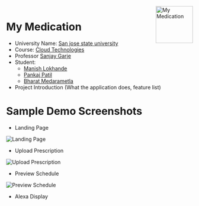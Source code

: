 <a href="https://manishlokhande.com/">
    <img src="https://manish-dropbox.s3.us-east-2.amazonaws.com/MedicationLogo.png" alt="My Medication" title="My Medication" align="right" height="100" />
</a>

My Medication 
======================
- University Name: [San jose state university](http://www.sjsu.edu/)
- Course: [Cloud Technologies](http://info.sjsu.edu/web-dbgen/catalog/courses/CMPE281.html)
- Professor [Sanjay Garje](https://www.linkedin.com/in/sanjaygarje/)
- Student: 
  - [Manish Lokhande](https://www.linkedin.com/in/manish-lokhande-876571163/)
  - [Pankaj Patil](https://www.linkedin.com/in/pankajhpatil/)
  - [Bharat Medarametla](https://www.linkedin.com/in/bharathkmedarametla/)
- Project Introduction (What the application does, feature list)

Sample Demo Screenshots
========================
- Landing Page
<img src="https://manish-dropbox.s3.us-east-2.amazonaws.com/Screenshots/Screen+Shot+2019-12-09+at+3.28.54+PM.png" alt="Landing Page" title="Landing Page" align="center" />

- Upload Prescription
<img src="https://manish-dropbox.s3.us-east-2.amazonaws.com/Screenshots/Screen+Shot+2019-12-09+at+3.29.29+PM.png" alt="Upload Prescription" title="Upload Prescription" align="center" />

- Preview Schedule
<img src="https://manish-dropbox.s3.us-east-2.amazonaws.com/Screenshots/Screen+Shot+2019-12-09+at+5.17.58+AM.png" alt="Preview Schedule" title="Preview Schedule" align="center" />

- Alexa Display


